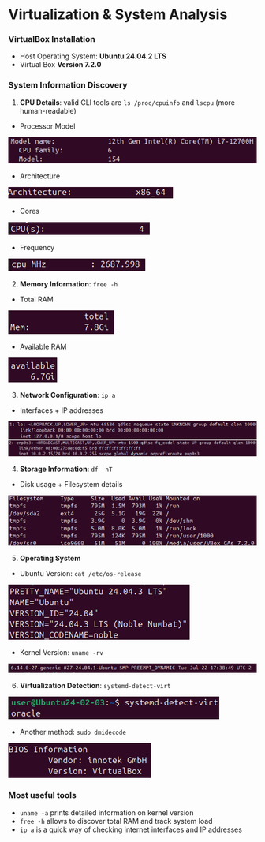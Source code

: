 # Virtualization & System Analysis
### VirtualBox Installation
- Host Operating System: **Ubuntu 24.04.2 LTS**
- Virtual Box **Version 7.2.0**

### System Information Discovery
1. **CPU Details**: valid CLI tools are `ls /proc/cpuinfo` and `lscpu` (more human-readable)
- Processor Model

![cpumodel](resources/5/image.png)

- Architecture

![cpuarch](resources/5/image-1.png)

- Cores

![cpucores](resources/5/image-5.png)

- Frequency

![cpufreq](resources/5/image-2.png)

2. **Memory Information**: `free -h`
- Total RAM

![ram](resources/5/image-6.png)
- Available RAM

![availableram](resources/5/image-7.png)

3. **Network Configuration**: `ip a`
- Interfaces + IP addresses

![interface1](resources/5/image-8.png)
![interface2](resources/5/image-9.png)

4. **Storage Information**: `df -hT`
- Disk usage + Filesystem details

![df](resources/5/image-10.png)

5. **Operating System**
- Ubuntu Version: `cat /etc/os-release`

![ubuntu](resources/5/image-11.png)
- Kernel Version: `uname -rv`

![kernel](resources/5/image-12.png)

6. **Virtualization Detection**: `systemd-detect-virt`

![virtualization](resources/5/image-13.png)

- Another method: `sudo dmidecode`

![dmidecode](resources/5/image-14.png)

### Most useful tools
- `uname -a` prints detailed information on kernel version
- `free -h` allows to discover total RAM and track system load
- `ip a` is a quick way of checking internet interfaces and IP addresses